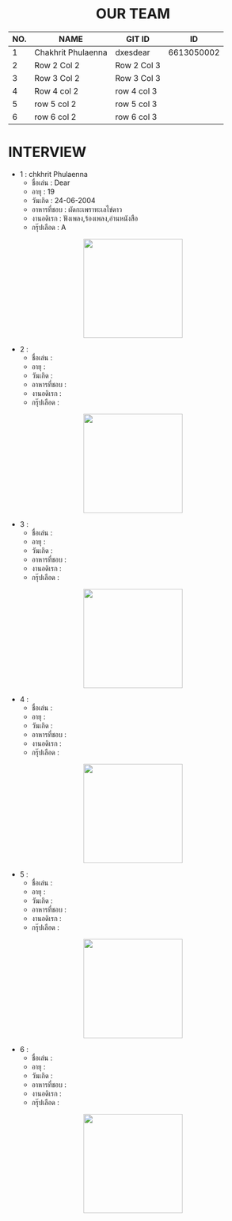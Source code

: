 <div class="topic" align="center">
<h1>OUR TEAM</h1>
  
| NO. | NAME | GIT ID | ID |
|---------------------------|------------------------------|--------------------------|--------------------|
| 1 | Chakhrit Phulaenna | dxesdear | 6613050002 |
| 2 | Row 2 Col 2 | Row 2 Col 3 | |
| 3 | Row 3 Col 2 | Row 3 Col 3 | |
| 4 | Row 4 col 2  | row 4 col 3  | | 
| 5 | row 5 col 2  | row 5 col 3  | |
| 6 | row 6 col 2  | row 6 col 3  | |
</div>
<h1> INTERVIEW</h1>

- 1 : chkhrit Phulaenna
  - ชื่อเล่น : Dear 
  - อายุ : 19 
  - วันเกิด : 24-06-2004
  - อาหารที่ชอบ : ผัดกะเพราทะเลไข่ดาว
  - งานอดิเรก : ฟังเพลง,ร้องเพลง,อ่านหนังสือ
  - กรุ๊ปเลือด : A
<div class="pic" align="center" >
<img src="https://github.com/tonpee/2566-INT100-G1-03-ee/assets/139838190/308fa4ce-5f28-4d29-8426-c0f669f5643f" width="200px">
</div>

- 2 : 
  - ชื่อเล่น :  
  - อายุ : 
  - วันเกิด : 
  - อาหารที่ชอบ : 
  - งานอดิเรก :
  - กรุ๊ปเลือด : 
<div class="pic" align="center" >
<img src="" width="200px">
</div>

- 3 : 
  - ชื่อเล่น :  
  - อายุ : 
  - วันเกิด : 
  - อาหารที่ชอบ : 
  - งานอดิเรก :
  - กรุ๊ปเลือด : 
<div class="pic" align="center" >
<img src="" width="200px">
</div>

- 4 :
  - ชื่อเล่น :  
  - อายุ : 
  - วันเกิด : 
  - อาหารที่ชอบ : 
  - งานอดิเรก :
  - กรุ๊ปเลือด : 
<div class="pic" align="center" >
<img src="" width="200px">
</div>

- 5 : 
  - ชื่อเล่น :  
  - อายุ : 
  - วันเกิด : 
  - อาหารที่ชอบ : 
  - งานอดิเรก :
  - กรุ๊ปเลือด : 
<div class="pic" align="center" >
<img src="" width="200px">
  </div>
  
- 6 : 
  - ชื่อเล่น :  
  - อายุ : 
  - วันเกิด : 
  - อาหารที่ชอบ : 
  - งานอดิเรก :
  - กรุ๊ปเลือด : 
<div class="pic" align="center" >
<img src="" width="200px">
</div>
